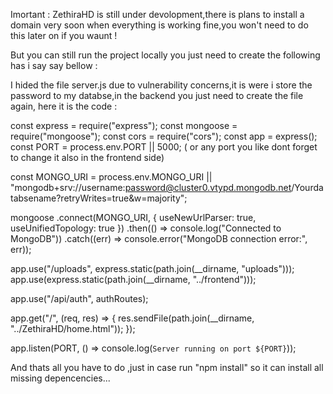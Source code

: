 Imortant : ZethiraHD is still under devolopment,there is plans to install a domain very soon when everything is working fine,you won't need to do this later on  if you waunt !

But you can still run the project locally you just need to create the following has i say say bellow :

I hided the file server.js due to vulnerability concerns,it is were i store the password to my databse,in the backend you just need to create the file again,
here it is the code :


const express = require("express");
const mongoose = require("mongoose");
const cors = require("cors");
const app = express();
const PORT = process.env.PORT || 5000; ( or any port you like dont forget to change it also in the frontend side)

const MONGO_URI =
  process.env.MONGO_URI ||
  "mongodb+srv://username:password@cluster0.vtypd.mongodb.net/Yourdatabsename?retryWrites=true&w=majority";

mongoose
  .connect(MONGO_URI, { useNewUrlParser: true, useUnifiedTopology: true })
  .then(() => console.log("Connected to MongoDB"))
  .catch((err) => console.error("MongoDB connection error:", err));

app.use("/uploads", express.static(path.join(__dirname, "uploads")));
app.use(express.static(path.join(__dirname, "../frontend")));

app.use("/api/auth", authRoutes);

app.get("/", (req, res) => {
  res.sendFile(path.join(__dirname, "../ZethiraHD/home.html"));
});

app.listen(PORT, () => console.log(`Server running on port ${PORT}`));

And thats all you have to do ,just in case run "npm install" so it can install all missing depencencies...

